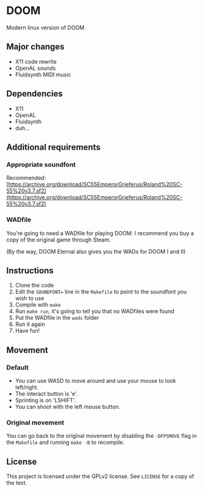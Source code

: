 # DOOM

Modern linux version of DOOM

## Major changes

- X11 code rewrite
- OpenAL sounds
- Fluidsynth MIDI music

## Dependencies

- X11
- OpenAL
- Fluidsynth
- duh...

## Additional requirements

### Appropriate soundfont

Recommended: [https://archive.org/download/SC55EmperorGrieferus/Roland%20SC-55%20v3.7.sf2](https://archive.org/download/SC55EmperorGrieferus/Roland%20SC-55%20v3.7.sf2)

### WADfile

You're going to need a WADfile for playing DOOM.
I recommend you buy a copy of the original game through Steam.

(By the way, DOOM Eternal also gives you the WADs for DOOM I and II)

## Instructions

1. Clone the code
2. Edit the `SOUNDFONT=` line in the `Makefile` to point to the soundfont you wish to use
3. Compile with `make`
4. Run `make run`, it's going to tell you that no WADfiles were found
5. Put the WADfile in the `wads` folder
6. Run it again
7. Have fun!

## Movement

### Default

- You can use WASD to move around and use your mouse to look left/right.
- The interact button is 'e'.
- Sprinting is on 'LSHIFT'.
- You can shoot with the left mouse button.

### Original movement

You can go back to the original movement by disabling the `-DFPSMOVE` flag in the `Makefile` and running `make -B` to recompile.

## License

This project is licensed under the GPLv2 license.
See `LICENSE` for a copy of the text.

